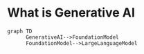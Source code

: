 # What is Generative AI

```mermaid
graph TD
      GenerativeAI-->FoundationModel
      FoundationModel-->LargeLanguageModel
```
